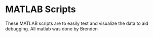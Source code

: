 # MATLAB Scripts
These MATLAB scripts are to easily test and visualize the data to aid debugging. All matlab was done by Brenden

[3D Scatterplot]: https://github.com/cgreen18/Auburn-REU-on-UAVs/blob/master/MATLAB/flexx_heatmap_animation.gif "3D Scatterplot"
